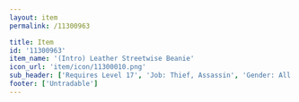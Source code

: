 ```yaml
---
layout: item
permalink: /11300963

title: Item
id: '11300963'
item_name: '(Intro) Leather Streetwise Beanie'
icon_url: 'item/icon/11300010.png'
sub_header: ['Requires Level 17', 'Job: Thief, Assassin', 'Gender: All']
footer: ['Untradable']
---
```

